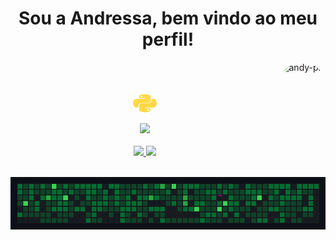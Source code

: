 <h1 align="center">
 Sou a Andressa, bem vindo ao meu perfil!
</h1>
<div> 
<img align="right" alt="andy-pic" height="150" style="border-radius:50px;" src="https://i.picasion.com/pic92/789426ba74eea0fc4fe047865c314c56.gif">
</div> 
<Br>
<Br>
<div align="center">
<div style="display: inline_block"><br>
  <img align="center" alt="mauttinha-Py" height="30" width="40" src="https://raw.githubusercontent.com/devicons/devicon/master/icons/python/python-plain.svg">

  
  </div>
<div align="center"> <Br>
 <a href="https://www.linkedin.com/in/andressanapolesoliveira/" target="_blank"><img src="https://img.shields.io/badge/-LinkedIn-%230077B5?style=for-the-badge&logo=linkedin&logoColor=white" target="_blank"></a>
</div>

 <div align="center"> 
   <a href="https://github.com/Mauttinha"><br>
  <img height="180em" src="https://github-readme-stats.vercel.app/api?username=mauttinha&show_icons=true&theme=dark&include_all_commits=true&count_private=true"/>
  <img height="180em" src="https://github-readme-stats.vercel.app/api/top-langs/?username=mauttinha&layout=compact&langs_count=7&theme=dark"/>
</div><Br>

  

![Enderman roubando commits](https://raw.githubusercontent.com/Mauttinha/Mauttinha/main/dist/enderman-animation.gif?t=2)



